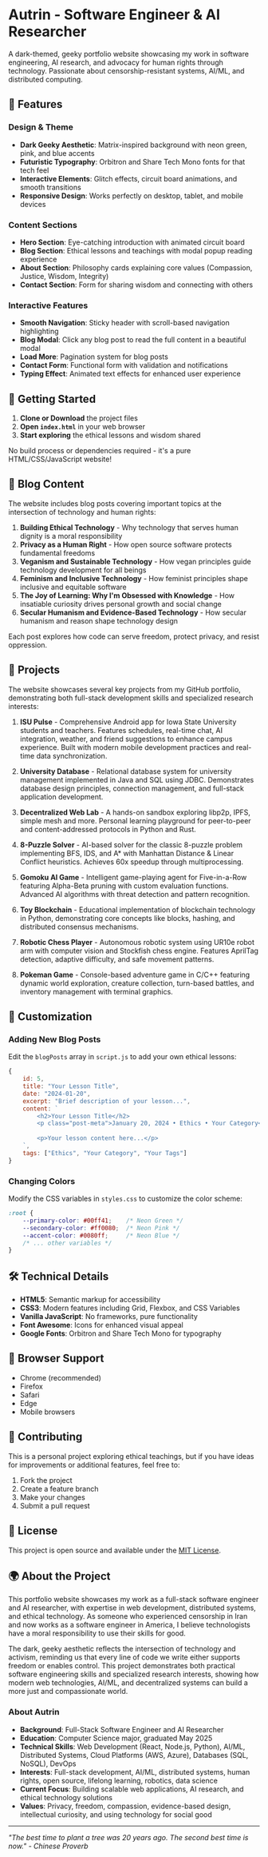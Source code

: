 # Autrin - Software Engineer & AI Researcher

A dark-themed, geeky portfolio website showcasing my work in software engineering, AI research, and advocacy for human rights through technology. Passionate about censorship-resistant systems, AI/ML, and distributed computing.

## 🌟 Features

### Design & Theme
- **Dark Geeky Aesthetic**: Matrix-inspired background with neon green, pink, and blue accents
- **Futuristic Typography**: Orbitron and Share Tech Mono fonts for that tech feel
- **Interactive Elements**: Glitch effects, circuit board animations, and smooth transitions
- **Responsive Design**: Works perfectly on desktop, tablet, and mobile devices

### Content Sections
- **Hero Section**: Eye-catching introduction with animated circuit board
- **Blog Section**: Ethical lessons and teachings with modal popup reading experience
- **About Section**: Philosophy cards explaining core values (Compassion, Justice, Wisdom, Integrity)
- **Contact Section**: Form for sharing wisdom and connecting with others

### Interactive Features
- **Smooth Navigation**: Sticky header with scroll-based navigation highlighting
- **Blog Modal**: Click any blog post to read the full content in a beautiful modal
- **Load More**: Pagination system for blog posts
- **Contact Form**: Functional form with validation and notifications
- **Typing Effect**: Animated text effects for enhanced user experience

## 🚀 Getting Started

1. **Clone or Download** the project files
2. **Open `index.html`** in your web browser
3. **Start exploring** the ethical lessons and wisdom shared

No build process or dependencies required - it's a pure HTML/CSS/JavaScript website!

## 📝 Blog Content

The website includes blog posts covering important topics at the intersection of technology and human rights:

1. **Building Ethical Technology** - Why technology that serves human dignity is a moral responsibility
2. **Privacy as a Human Right** - How open source software protects fundamental freedoms
3. **Veganism and Sustainable Technology** - How vegan principles guide technology development for all beings
4. **Feminism and Inclusive Technology** - How feminist principles shape inclusive and equitable software
5. **The Joy of Learning: Why I'm Obsessed with Knowledge** - How insatiable curiosity drives personal growth and social change
6. **Secular Humanism and Evidence-Based Technology** - How secular humanism and reason shape technology design

Each post explores how code can serve freedom, protect privacy, and resist oppression.

## 🚀 Projects

The website showcases several key projects from my GitHub portfolio, demonstrating both full-stack development skills and specialized research interests:

1. **ISU Pulse** - Comprehensive Android app for Iowa State University students and teachers. Features schedules, real-time chat, AI integration, weather, and friend suggestions to enhance campus experience. Built with modern mobile development practices and real-time data synchronization.

2. **University Database** - Relational database system for university management implemented in Java and SQL using JDBC. Demonstrates database design principles, connection management, and full-stack application development.

3. **Decentralized Web Lab** - A hands-on sandbox exploring libp2p, IPFS, simple mesh and more. Personal learning playground for peer-to-peer and content-addressed protocols in Python and Rust.

4. **8-Puzzle Solver** - AI-based solver for the classic 8-puzzle problem implementing BFS, IDS, and A* with Manhattan Distance & Linear Conflict heuristics. Achieves 60x speedup through multiprocessing.

5. **Gomoku AI Game** - Intelligent game-playing agent for Five-in-a-Row featuring Alpha-Beta pruning with custom evaluation functions. Advanced AI algorithms with threat detection and pattern recognition.

6. **Toy Blockchain** - Educational implementation of blockchain technology in Python, demonstrating core concepts like blocks, hashing, and distributed consensus mechanisms.

7. **Robotic Chess Player** - Autonomous robotic system using UR10e robot arm with computer vision and Stockfish chess engine. Features AprilTag detection, adaptive difficulty, and safe movement patterns.

8. **Pokeman Game** - Console-based adventure game in C/C++ featuring dynamic world exploration, creature collection, turn-based battles, and inventory management with terminal graphics.

## 🎨 Customization

### Adding New Blog Posts
Edit the `blogPosts` array in `script.js` to add your own ethical lessons:

```javascript
{
    id: 5,
    title: "Your Lesson Title",
    date: "2024-01-20",
    excerpt: "Brief description of your lesson...",
    content: `
        <h2>Your Lesson Title</h2>
        <p class="post-meta">January 20, 2024 • Ethics • Your Category</p>
        
        <p>Your lesson content here...</p>
    `,
    tags: ["Ethics", "Your Category", "Your Tags"]
}
```

### Changing Colors
Modify the CSS variables in `styles.css` to customize the color scheme:

```css
:root {
    --primary-color: #00ff41;    /* Neon Green */
    --secondary-color: #ff0080;  /* Neon Pink */
    --accent-color: #0080ff;     /* Neon Blue */
    /* ... other variables */
}
```

## 🛠️ Technical Details

- **HTML5**: Semantic markup for accessibility
- **CSS3**: Modern features including Grid, Flexbox, and CSS Variables
- **Vanilla JavaScript**: No frameworks, pure functionality
- **Font Awesome**: Icons for enhanced visual appeal
- **Google Fonts**: Orbitron and Share Tech Mono for typography

## 📱 Browser Support

- Chrome (recommended)
- Firefox
- Safari
- Edge
- Mobile browsers

## 🤝 Contributing

This is a personal project exploring ethical teachings, but if you have ideas for improvements or additional features, feel free to:

1. Fork the project
2. Create a feature branch
3. Make your changes
4. Submit a pull request

## 📄 License

This project is open source and available under the [MIT License](LICENSE).

## 🌍 About the Project

This portfolio website showcases my work as a full-stack software engineer and AI researcher, with expertise in web development, distributed systems, and ethical technology. As someone who experienced censorship in Iran and now works as a software engineer in America, I believe technologists have a moral responsibility to use their skills for good.

The dark, geeky aesthetic reflects the intersection of technology and activism, reminding us that every line of code we write either supports freedom or enables control. This project demonstrates both practical software engineering skills and specialized research interests, showing how modern web technologies, AI/ML, and decentralized systems can build a more just and compassionate world.

### About Autrin
- **Background**: Full-Stack Software Engineer and AI Researcher
- **Education**: Computer Science major, graduated May 2025
- **Technical Skills**: Web Development (React, Node.js, Python), AI/ML, Distributed Systems, Cloud Platforms (AWS, Azure), Databases (SQL, NoSQL), DevOps
- **Interests**: Full-stack development, AI/ML, distributed systems, human rights, open source, lifelong learning, robotics, data science
- **Current Focus**: Building scalable web applications, AI research, and ethical technology solutions
- **Values**: Privacy, freedom, compassion, evidence-based design, intellectual curiosity, and using technology for social good

---

*"The best time to plant a tree was 20 years ago. The second best time is now." - Chinese Proverb*